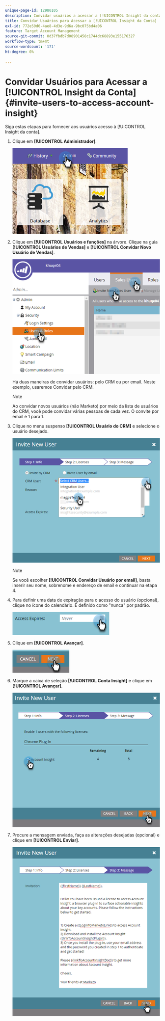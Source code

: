 ```yaml
---
unique-page-id: 12980105
description: Convidar usuários a acessar a [!UICONTROL Insight da conta] - Documentação do Marketo - Documentação do produto
title: Convidar Usuários para Acessar a [!UICONTROL Insight da Conta]
exl-id: 772e50d6-4ae8-4d3e-9d6a-9bc075bd4a06
feature: Target Account Management
source-git-commit: 0d37fbdb7d08901458c1744dc68893e155176327
workflow-type: tm+mt
source-wordcount: '171'
ht-degree: 0%

---
```


# Convidar Usuários para Acessar a [!UICONTROL Insight da Conta] {#invite-users-to-access-account-insight}

Siga estas etapas para fornecer aos usuários acesso à [!UICONTROL Insight da conta].

1. Clique em **[!UICONTROL Administrador]**.

   ![](assets/admin-1.png)

1. Clique em **[!UICONTROL Usuários e funções]** na árvore. Clique na guia **[!UICONTROL Usuários de Vendas]** e **[!UICONTROL Convidar Novo Usuário de Vendas]**.

   ![](assets/two-6.png)

   Há duas maneiras de convidar usuários: pelo CRM ou por email. Neste exemplo, usaremos Convidar pelo CRM.

   >[!NOTE]
   >
   >Ao convidar novos usuários (não Marketo) por meio da lista de usuários do CRM, você pode convidar várias pessoas de cada vez. O convite por email é 1 para 1.

1. Clique no menu suspenso **[!UICONTROL Usuário do CRM]** e selecione o usuário desejado.

   ![](assets/three-5.png)

   >[!NOTE]
   >
   >Se você escolher **[!UICONTROL Convidar Usuário por email]**, basta inserir seu nome, sobrenome e endereço de email e continuar na etapa 4.

1. Para definir uma data de expiração para o acesso do usuário (opcional), clique no ícone do calendário. É definido como &quot;nunca&quot; por padrão.

   ![](assets/four-5.png)

1. Clique em **[!UICONTROL Avançar]**.

   ![](assets/five-5.png)

1. Marque a caixa de seleção **[!UICONTROL Conta Insight]** e clique em **[!UICONTROL Avançar]**.

   ![](assets/six-3.png)

1. Procure a mensagem enviada, faça as alterações desejadas (opcional) e clique em **[!UICONTROL Enviar]**.

   ![](assets/seven-2.png)
